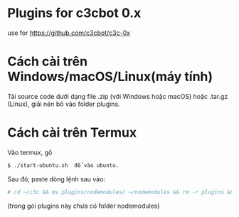 # Plugins for c3cbot 0.x
use for https://github.com/c3cbot/c3c-0x
# Cách cài trên Windows/macOS/Linux(máy tính)
Tải source code dưới dạng file .zip (với Windows hoặc macOS) hoặc .tar.gz (Linux), giải nén bỏ vào folder plugins.
# Cách cài trên Termux 
Vào termux, gõ 
```sh
$ ./start-ubuntu.sh  để vào ubuntu.
```
Sau đó, paste dòng lệnh sau vào:
```sh 
# cd ~/c3c && mv plugins/nodemodules/ ~/nodemodules && rm -r plugins && git clone https://github.com/CuSO4-c3c/plugins && mv ~/nodemodules ~/c3c/plugins/nodemodules && cd ~/c3c
```
(trong gói plugins này chưa có folder nodemodules)
